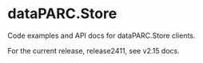# dataPARC.Store

Code examples and API docs for dataPARC.Store clients.

For the current release, release2411, see v2.15 docs.
